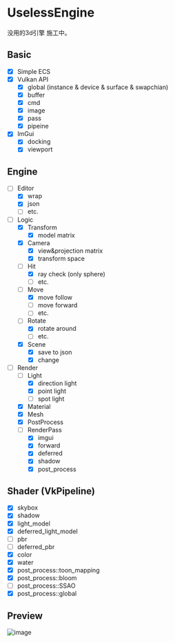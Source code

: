 # UselessEngine
 没用的3d引擎
 施工中。

Basic
-----

- [x] Simple ECS
- [x] Vulkan API
    - [x] global (instance & device & surface & swapchian)
    - [x] buffer
    - [x] cmd
    - [x] image
    - [x] pass
    - [x] pipeine
- [x] ImGui
    - [x] docking
    - [x] viewport

Engine
----

- [ ] Editor
    - [x] wrap
    - [x] json
    - [ ] etc.
- [ ] Logic
    - [x] Transform
	    - [x] model matrix
    - [x] Camera
	    - [x] view&projection matrix
	    - [x] transform space
    - [ ] Hit
	    - [x] ray check (only sphere)
	    - [ ] etc.
    - [ ] Move
	    - [x] move follow
	    - [ ] move forward
	    - [ ] etc.
    - [ ] Rotate
	    - [x] rotate around
	    - [ ] etc.
    - [x] Scene
	    - [x] save to json
	    - [x] change
- [ ] Render
    - [ ] Light
	    - [x] direction light
	    - [x] point light
	    - [ ] spot light
    - [x] Material
    - [x] Mesh
    - [x] PostProcess
    - [ ] RenderPass
	    - [x] imgui
	    - [x] forward
	    - [x] deferred
	    - [x] shadow
	    - [x] post_process

Shader (VkPipeline)
-----

- [x] skybox
- [x] shadow
- [x] light_model
- [x] deferred_light_model
- [ ] pbr
- [ ] deferred_pbr
- [x] color
- [x] water
- [x] post_process::toon_mapping
- [x] post_process::bloom
- [ ] post_process::SSAO
- [x] post_process::global

Preview
-----
![image](https://github.com/z11027747/UselessEngine/assets/24534845/eb98c6b4-746b-4091-84ac-b28069847b8f)



